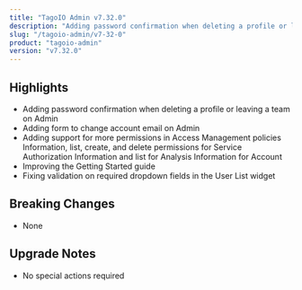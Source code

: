 ```yaml
---
title: "TagoIO Admin v7.32.0"
description: "Adding password confirmation when deleting a profile or leaving a team on Admin"
slug: "/tagoio-admin/v7-32-0"
product: "tagoio-admin"
version: "v7.32.0"
---
```


## Highlights

- Adding password confirmation when deleting a profile or leaving a team on Admin
- Adding form to change account email on Admin
- Adding support for more permissions in Access Management policies Information, list, create, and delete permissions for Service Authorization Information and list for Analysis Information for Account
- Improving the Getting Started guide
- Fixing validation on required dropdown fields in the User List widget

## Breaking Changes

- None

## Upgrade Notes

- No special actions required
